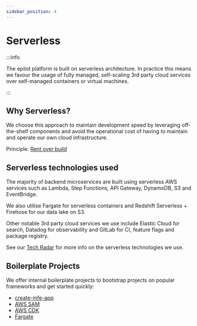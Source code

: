 ```yaml
---
sidebar_position: 4
---
```


# Serverless

:::info

The epilot platform is built on serverless architecture. In practice this means we favour the usage of fully managed, self-scaling 3rd party cloud services over self-managed containers or virtual machines.

:::

## Why Serverless?

We choose this approach to maintain development speed by leveraging off-the-shelf components and avoid the operational cost of having to maintain and operate our own cloud infrastructure.

Principle: [Rent over build](https://github.com/epilot-dev/engineering-principles#rent-over-build-we-rent-the-necessary-and-focus-on-building-the-important)

## Serverless technologies used

The majority of backend microservices are built using serverless AWS services such as Lambda, Step Functions, API Gateway, DynamoDB, S3 and EventBridge.

We also utilise Fargate for serverless containers and Redshift Serverless + Firehose for our data lake on S3.

Other notable 3rd party cloud services we use include Elastic Cloud for search, Datadog for observability and GitLab for CI, feature flags and package registry.

See our [Tech Radar](https://docs.epilot.io/techradar/) for more info on the serverless technologies we use.

## Boilerplate Projects

We offer internal boilerplate projects to bootstrap projects on popular frameworks and get started quickly:

- [create-mfe-app](https://gitlab.com/e-pilot/product/360-portal/epilot360-dev-utils/-/tree/main/packages/create-mfe-app)
- [AWS SAM](https://gitlab.com/e-pilot/platform/cookie-cutter/ts-sam)
- [AWS CDK](https://gitlab.com/e-pilot/platform/cookie-cutter/ts-cdk)
- [Fargate](https://gitlab.com/e-pilot/platform/cookie-cutter/docker-fargate)
